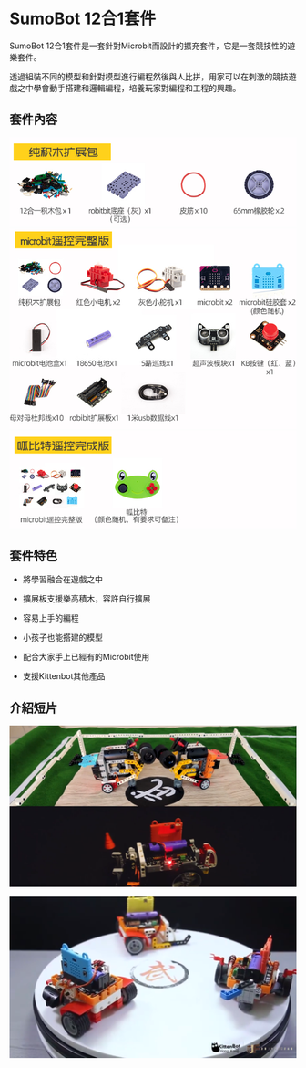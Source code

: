 # SumoBot 12合1套件

SumoBot 12合1套件是一套針對Microbit而設計的擴充套件，它是一套競技性的遊樂套件。

透過組裝不同的模型和針對模型進行編程然後與人比拼，用家可以在刺激的競技遊戲之中學會動手搭建和邏輯編程，培養玩家對編程和工程的興趣。



## 套件內容

![](images/sumo0_1.png)
![](images/sumo0_2.png)
![](images/sumo0_3.png) 

## 套件特色

- 將學習融合在遊戲之中

- 擴展板支援樂高積木，容許自行擴展

- 容易上手的編程

- 小孩子也能搭建的模型

- 配合大家手上已經有的Microbit使用

- 支援Kittenbot其他產品

## 介紹短片

[![](images/1.png)](https://www.youtube.com/watch?v=jweirmsULfs&feature=youtu.be)

[![](images/3.png)](https://www.youtube.com/watch?v=s-2cRY5CWXo&feature=youtu.be)
